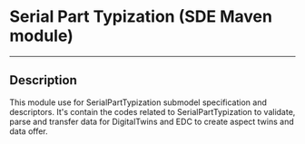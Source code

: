  # Serial Part Typization (SDE Maven module)
---
## Description

This module use for SerialPartTypization submodel specification and descriptors. It's contain the codes related to SerialPartTypization to validate, parse and transfer data for DigitalTwins and EDC to create aspect twins and data offer.
  